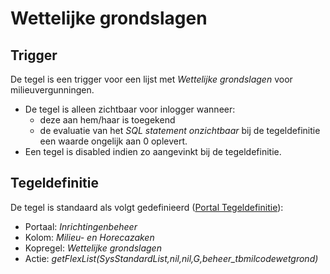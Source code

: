 # Wettelijke grondslagen

## Trigger

De tegel is een trigger voor een lijst met _Wettelijke grondslagen_ voor milieuvergunningen.

- De tegel is alleen zichtbaar voor inlogger wanneer:
  - deze aan hem/haar is toegekend
  - de evaluatie van het _SQL statement onzichtbaar_ bij de tegeldefinitie een waarde ongelijk aan 0 oplevert.
- Een tegel is disabled indien zo aangevinkt bij de tegeldefinitie.

## Tegeldefinitie

De tegel is standaard als volgt gedefinieerd ([Portal Tegeldefinitie](/docs/instellen_inrichten/portaldefinitie/portal_tegel.md)):

- Portaal: _Inrichtingenbeheer_
- Kolom: _Milieu- en Horecazaken_
- Kopregel: _Wettelijke grondslagen_
- Actie: _getFlexList(SysStandardList,nil,nil,G,beheer_tbmilcodewetgrond)_
